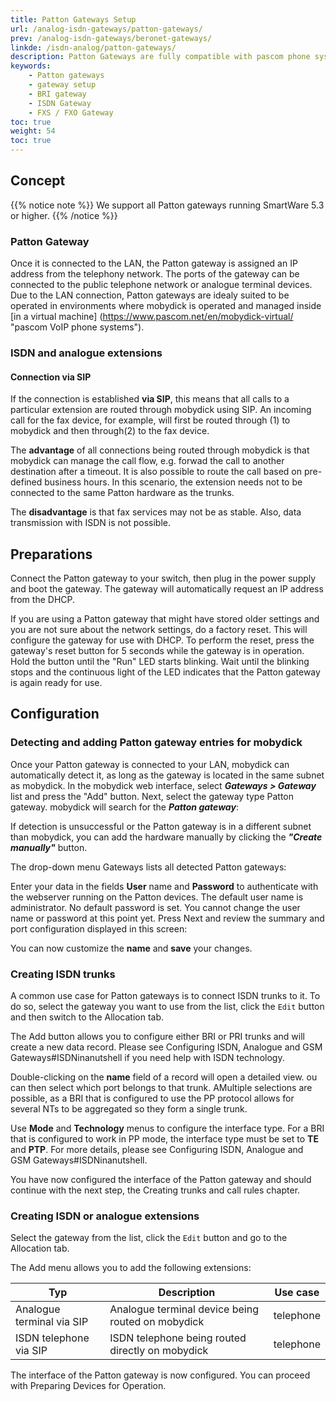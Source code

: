```yaml
---
title: Patton Gateways Setup
url: /analog-isdn-gateways/patton-gateways/
prev: /analog-isdn-gateways/beronet-gateways/
linkde: /isdn-analog/patton-gateways/
description: Patton Gateways are fully compatible with pascom phone systems and offer cost effective multi technology communication solutions.
keywords: 
    - Patton gateways
    - gateway setup
    - BRI gateway
    - ISDN Gateway
    - FXS / FXO Gateway
toc: true
weight: 54
toc: true
---
```


## Concept

{{% notice note %}}
We support all Patton gateways running SmartWare 5.3 or higher.
{{% /notice %}}

### Patton Gateway

Once it is connected to the LAN, the Patton gateway is assigned an IP address from the telephony network. The ports of the gateway can be connected to the public telephone network or analogue terminal devices. Due to the LAN connection, Patton gateways are idealy suited to be operated in environments where mobydick is operated and managed inside [in a virtual machine] (https://www.pascom.net/en/mobydick-virtual/ "pascom VoIP phone systems").

### ISDN and analogue extensions

#### Connection via SIP

If the connection is established **via SIP**, this means that all calls to a particular extension are routed through mobydick using SIP. An incoming call for the fax device, for example, will first be routed through (1) to mobydick and then through(2) to the fax device.

The **advantage** of all connections being routed through mobydick is that mobydick can manage the call flow, e.g. forwad the call to another destination after a timeout. It is also possible to route the call based on pre-defined business hours. In this scenario, the extension needs not to be connected to the same Patton hardware as the trunks.

The **disadvantage** is that fax services may not be as stable. Also, data transmission with ISDN is not possible.

## Preparations
Connect the Patton gateway to your switch, then plug in the power supply and boot the gateway. The gateway will automatically request an IP address from the DHCP.

If you are using a Patton gateway that might have stored older settings and you are not sure about the network settings, do a factory reset. This will configure the gateway for use with DHCP. To perform the reset, press the gateway's reset button for 5 seconds while the gateway is in operation. Hold the button until the "Run" LED starts blinking. Wait until the blinking stops and the continuous light of the LED indicates that the Patton gateway is again ready for use.

## Configuration

### Detecting and adding Patton gateway entries for mobydick

Once your Patton gateway is connected to your LAN, mobydick can automatically detect it, as long as the gateway is located in the same subnet as mobydick.
In the mobydick web interface, select ***Gateways > Gateway*** list and press the "Add"  button. Next, select the gateway type Patton gateway. mobydick will search for the ***Patton gateway***:

If detection is unsuccessful or the Patton gateway is in a different subnet than mobydick, you can add the hardware manually by clicking the ***"Create manually"*** button.

The drop-down menu Gateways lists all detected Patton gateways:

Enter your data in the fields **User** name and **Password** to authenticate with the webserver running on the Patton devices. The default user name is administrator. No default password is set. You cannot change the user name or password at this point yet.
Press Next and review the summary and port configuration displayed in this screen:

You can now customize the **name** and **save** your changes.

### Creating ISDN trunks
A common use case for Patton gateways is to connect ISDN trunks to it. To do so, select the gateway you want to use from the list, click the `Edit` button and then switch to the Allocation tab.

The Add button allows you to configure either BRI or PRI trunks and will create a new data record. Please see Configuring ISDN, Analogue and GSM Gateways#ISDNinanutshell if you need help with ISDN technology.

Double-clicking on the **name** field of a record will open a detailed view. ou can then select which port belongs to that trunk. AMultiple selections are possible, as a BRI that is configured to use the PP protocol allows for several NTs to be aggregated so they form a single trunk.

Use **Mode** and **Technology** menus to configure the interface type. For a BRI that is configured to work in PP mode, the interface type must be set to **TE** and **PTP**. For more details, please see Configuring ISDN, Analogue and GSM Gateways#ISDNinanutshell.

You have now configured the interface of the Patton gateway and should continue with the next step, the Creating trunks and call rules chapter.

### Creating ISDN or analogue extensions
Select the gateway from the list, click the `Edit` button and go to the Allocation tab.

The Add menu allows you to add the following extensions:

| Typ | Description |Use case|
|-----|--------------|--------------|
|Analogue terminal via SIP|    Analogue terminal device being routed on mobydick  |telephone|
|ISDN telephone via SIP|   ISDN telephone being routed directly on mobydick   |telephone|

The interface of the Patton gateway is now configured. You can proceed with Preparing Devices for Operation.
